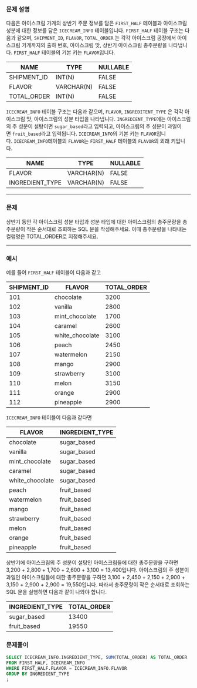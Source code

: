 ### **문제 설명**

다음은 아이스크림 가게의 상반기 주문 정보를 담은 `FIRST_HALF` 테이블과 아이스크림 성분에 대한 정보를 담은 `ICECREAM_INFO` 테이블입니다. `FIRST_HALF` 테이블 구조는 다음과 같으며, `SHIPMENT_ID`, `FLAVOR`, `TOTAL_ORDER` 는 각각 아이스크림 공장에서 아이스크림 가게까지의 출하 번호, 아이스크림 맛, 상반기 아이스크림 총주문량을 나타냅니다. `FIRST_HALF` 테이블의 기본 키는 `FLAVOR`입니다.

| NAME        | TYPE       | NULLABLE |
| ----------- | ---------- | -------- |
| SHIPMENT_ID | INT(N)     | FALSE    |
| FLAVOR      | VARCHAR(N) | FALSE    |
| TOTAL_ORDER | INT(N)     | FALSE    |

`ICECREAM_INFO` 테이블 구조는 다음과 같으며, `FLAVOR`, `INGREDITENT_TYPE` 은 각각 아이스크림 맛, 아이스크림의 성분 타입을 나타냅니다. `INGREDIENT_TYPE`에는 아이스크림의 주 성분이 설탕이면 `sugar_based`라고 입력되고, 아이스크림의 주 성분이 과일이면 `fruit_based`라고 입력됩니다. `ICECREAM_INFO`의 기본 키는 `FLAVOR`입니다. `ICECREAM_INFO`테이블의 `FLAVOR`는 `FIRST_HALF` 테이블의 `FLAVOR`의 외래 키입니다.

| NAME            | TYPE       | NULLABLE |
| --------------- | ---------- | -------- |
| FLAVOR          | VARCHAR(N) | FALSE    |
| INGREDIENT_TYPE | VARCHAR(N) | FALSE    |

---

### 문제

상반기 동안 각 아이스크림 성분 타입과 성분 타입에 대한 아이스크림의 총주문량을 총주문량이 작은 순서대로 조회하는 SQL 문을 작성해주세요. 이때 총주문량을 나타내는 컬럼명은 TOTAL_ORDER로 지정해주세요.

---

### 예시

예를 들어 `FIRST_HALF` 테이블이 다음과 같고

| SHIPMENT_ID | FLAVOR          | TOTAL_ORDER |
| ----------- | --------------- | ----------- |
| 101         | chocolate       | 3200        |
| 102         | vanilla         | 2800        |
| 103         | mint_chocolate  | 1700        |
| 104         | caramel         | 2600        |
| 105         | white_chocolate | 3100        |
| 106         | peach           | 2450        |
| 107         | watermelon      | 2150        |
| 108         | mango           | 2900        |
| 109         | strawberry      | 3100        |
| 110         | melon           | 3150        |
| 111         | orange          | 2900        |
| 112         | pineapple       | 2900        |

`ICECREAM_INFO` 테이블이 다음과 같다면

| FLAVOR          | INGREDIENT_TYPE |
| --------------- | --------------- |
| chocolate       | sugar_based     |
| vanilla         | sugar_based     |
| mint_chocolate  | sugar_based     |
| caramel         | sugar_based     |
| white_chocolate | sugar_based     |
| peach           | fruit_based     |
| watermelon      | fruit_based     |
| mango           | fruit_based     |
| strawberry      | fruit_based     |
| melon           | fruit_based     |
| orange          | fruit_based     |
| pineapple       | fruit_based     |

상반기에 아이스크림의 주 성분이 설탕인 아이스크림들에 대한 총주문량을 구하면 3,200 + 2,800 + 1,700 + 2,600 + 3,100 = 13,400입니다. 아이스크림의 주 성분이 과일인 아이스크림들에 대한 총주문량을 구하면 3,100 + 2,450 + 2,150 + 2,900 + 3,150 + 2,900 + 2,900 = 19,550입니다. 따라서 총주문량이 작은 순서대로 조회하는 SQL 문을 실행하면 다음과 같이 나와야 합니다.

| INGREDIENT_TYPE | TOTAL_ORDER |
| --------------- | ----------- |
| sugar_based     | 13400       |
| fruit_based     | 19550       |

### 문제풀이

```SQL
SELECT ICECREAM_INFO.INGREDIENT_TYPE, SUM(TOTAL_ORDER) AS TOTAL_ORDER
FROM FIRST_HALF, ICECREAM_INFO
WHERE FIRST_HALF.FLAVOR = ICECREAM_INFO.FLAVOR
GROUP BY INGREDIENT_TYPE
;
```
